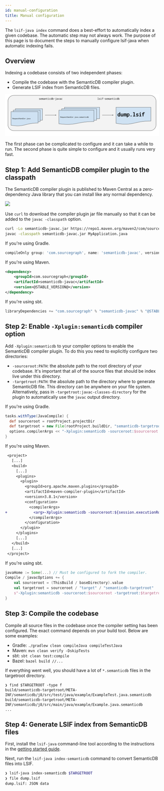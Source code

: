 ```yaml
---
id: manual-configuration
title: Manual configuration
---
```


The `lsif-java index` command does a best-effort to automatically index a given
codebase. The automatic step may not always work. The purpose of this page is to
document the steps to manually configure lsif-java when automatic indexing
fails.

## Overview

Indexing a codebase consists of two independent phases:

- Compile the codebase with the SemanticDB compiler plugin.
- Generate LSIF index from SemanticDB files.

![A three stage pipeline that starts with a list of Java sources, creates a list of SemanticDB files that then become a single LSIF index.](assets/semanticdb-javac-pipeline.svg)

The first phase can be complicated to configure and it can take a while to run.
The second phase is quite simple to configure and it usually runs very fast.

## Step 1: Add SemanticDB compiler plugin to the classpath

The SemanticDB compiler plugin is published to Maven Central as a
zero-dependency Java library that you can install like any normal dependency.

[![](https://img.shields.io/maven-central/v/com.sourcegraph/semanticdb-javac)](https://repo1.maven.org/maven2/com/sourcegraph/semanticdb-javac/)

Use `curl` to download the compiler plugin jar file manually so that it can be
added to the `javac -classpath` option.

```sh
curl -Lo semanticdb-javac.jar https://repo1.maven.org/maven2/com/sourcegraph/semanticdb-javac/@STABLE_VERSION@/semanticdb-javac-@STABLE_VERSION@.jar
javac -classpath semanticdb-javac.jar MyApplication.java
```

If you're using Gradle.

```groovy
compileOnly group: 'com.sourcegraph', name: 'semanticdb-javac', version: '@STABLE_VERSION@'
```

If you're using Maven.

```xml
<dependency>
    <groupId>com.sourcegraph</groupId>
    <artifactId>semanticdb-javac</artifactId>
    <version>@STABLE_VERSION@</version>
</dependency>
```

If you're using sbt.

```scala
libraryDependencies += "com.sourcegraph" % "semanticdb-javac" % "@STABLE_VERSION@"
```

## Step 2: Enable `-Xplugin:semanticdb` compiler option

Add `-Xplugin:semanticdb` to your compiler options to enable the SemanticDB
compiler plugin. To do this you need to explicitly configure two directories:

- `-sourceroot:PATH`: the absolute path to the root directory of your codebase.
  It's important that all of the source files that should be index live under
  this directory.
- `-targetroot:PATH`: the absolute path to the directory where to generate
  SemanticDB file. This directory can be anywhere on your file system.  
  Alternatively, pass in `-targetroot:javac-classes-directory`
  for the plugin to automatically use the `javac` output directory.

If you're using Gradle.

```groovy
tasks.withType(JavaCompile) {
  def sourceroot = rootProject.projectDir
  def targetroot = new File(rootProject.buildDir, "semanticdb-targetroot")
  options.compilerArgs << "-Xplugin:semanticdb -sourceroot:$sourceroot -targetroot:$targetroot"
}
```

If you're using Maven.

```diff
 <project>
   [...]
   <build>
     [...]
     <plugins>
       <plugin>
         <groupId>org.apache.maven.plugins</groupId>
         <artifactId>maven-compiler-plugin</artifactId>
         <version>3.8.1</version>
         <configuration>
           <compilerArgs>
+            <arg>-Xplugin:semanticdb -sourceroot:${session.executionRootDirectory} -targetroot:${session.executionRootDirectory}/target/semanticdb-targetroot</arg>
           </compilerArgs>
         </configuration>
       </plugin>
     </plugins>
     [...]
   </build>
   [...]
 </project>
```

If you're using sbt.

```scala
javaHome := Some(...) // Must be configured to fork the compiler.
Compile / javacOptions += {
    val sourceroot = (ThisBuild / baseDirectory).value
    val targetroot = sourceroot / "target" / "semanticdb-targetroot"
    s"-Xplugin:semanticdb -sourceroot:$sourceroot -targetroot:$targetroot"
}
```

## Step 3: Compile the codebase

Compile all source files in the codebase once the compiler setting has been
configured. The exact command depends on your build tool. Below are some
examples:

- Gradle: `./gradlew clean compileJava compileTestJava`
- Maven: `mvn clean verify -DskipTests`
- sbt: `sbt clean test:compile`
- Bazel: `bazel build //...`

If everything went well, you should have a lot of `*.semanticdb` files in the
targetroot directory.

```
❯ find $TARGETROOT -type f
build/semanticdb-targetroot/META-INF/semanticdb/j8/src/test/java/example/ExampleTest.java.semanticdb
build/semanticdb-targetroot/META-INF/semanticdb/j8/src/main/java/example/Example.java.semanticdb
...
```

## Step 4: Generate LSIF index from SemanticDB files

First, install the `lsif-java` command-line tool according to the instructions
in the [getting started guide](getting-started.md).

Next, run the `lsif-java index-semanticdb` command to convert SemanticDB files
into LSIF.

```sh
❯ lsif-java index-semanticdb $TARGETROOT
❯ file dump.lsif
dump.lsif: JSON data
```
